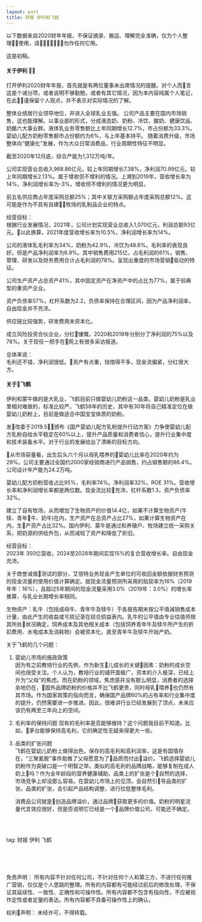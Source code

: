 ```yaml
---
layout: post
title: 财报 伊利和飞鹤
---
```


以下数据来自2020财年年报，不保证摘录、搬运、理解完全准确，仅为个人整理使用，请勿作任何它用。

这是初稿。

#### 关于伊利 

打开伊利2020财年年报，首先就是有两位董事未出席情况的提醒。对个人而言这是个减分项，或者说明不够勤勉，或者有其它情况，因为本内容纯属个人笔记，在此谨保留个人观点，并不表示对实际情况的了解。

整体业绩居行业领导地位，并进入全球乳业五强。
公司产品主要在国内市场销售，这也能理解。以事业部的形式，分成液态奶、奶粉、冷饮、酸奶、健康饮品、奶酪六大事业群。液体乳业务零售额比上年同期增长12.7%，市占份额为33.3%。婴幼儿配方奶粉零售额市占份额约为6%，与上年基本持平。
随着消费升级，市场整体向“健康化”发展，作为大众日常消费品，行业周期性特征不明显。

截至2020年12月底，综合产能为1,312万吨/年。

公司实现营业总收入968.86亿元，较上年同期增长7.38%，净利润70.99亿元，较上年同期增长2.13%。属于增收但不增利的情况。上溯到2019年，营收增长率为14%，净利润增长率为-3%，增收但不增利的情况更为明显。

前五名供应商占年度采购总额25%；其中关联方采购额占年度采购总额12%。这可能是作为不具有自建牧场的乳制品企业的特点。

经营目标：   
根据行业发展情况，2021年，公司计划实现营业总收入1,070亿元，利润总额93亿元。以此换算，2021年度营收增长率为10.5%，净利润增长率为14%。

公司的液体乳毛利率为34%，奶粉为42.9%，冷饮为48.6%。毛利率的表现良好。但是产品净利润率为6.9%。其中销售费用215亿，占毛利润的61%，销售、管理、研发以及财务费用合计占毛利润的78%。呈现出重度的市场营销驱动的特征。

公司生产资产占总资产41%，其中固定资产在净资产中的占比为77%，属于较典型的重资产企业。

资产负债率57%，杠杆系数为2.2，负债率保持在合理区间，因为产品净利润率，自由现金并不充沛。

供应链比较强势，研发费用未资本化。

成立风险投资合伙企业，分红慷慨，2020和2019年分别分了净利润的75%以及78%。关于现任一把手在网上有很多采访报道。

总体来说：    
毛利还不错，净利润很低。资产有点重，钱借得不多，现金流偏紧，分红很大方。


#### 关于飞鹤

伊利和蒙牛做的是大乳业，飞鹤目前只做婴幼儿奶粉这一品类。婴幼儿奶粉是乳业里相对难做的，标准比较严。飞鹤58年的历史，其中有30年将自己精准定位在做婴幼儿奶粉上，目前是做适合中国宝宝体质的奶粉。

发改委于2019.5颁布《国产婴幼儿配方乳粉提升行动方案》力争使婴幼儿配方乳粉自给水平稳定在60%以上，提升产品质量和消费者信心，提升行业集中度和技术装备水平。对于行业的发展给出了清晰的目标方向。

从市场容量看，出生后头六个月以母乳喂养的婴幼儿比率在2020年约为29%。公司主要通过全国约2000家经销商进行产品销售，约占销售额的86.4%。公司设计年产能为24.2万吨。

婴幼儿配方奶粉营收占比95%，毛利率74%。净利润率32%，ROE 31%。营收增长率和净利润增长率都是两位数。现金流比较充沛，杠杆系数1.3，资产负债率32%。

建立了自有牧场，从而增加了生物资产的价值14.4亿，如果不计算生物资产(牛犊、青年牛、奶牛)在内，生产资产在总资产占比27%，如果计算生物资产在内，生产资产占比32%。国内伊利、蒙牛是通过和养殖户、牧场建立统一采购关系，把奶源的供给外包，从而减轻了资产和降低了折旧。

经营目标：   
2023年 350亿营收，2024至2028年期间实现15%的复合营收增长率。自由现金充沛。

关于商誉减值测试的部分，艾倍特业务现金产生单位的可收回金额依据财务预测的现金流量的使用价值计算确定。就现金流量预测所采用的贴现率为16%（2019年年：16%），且超过5年期间的现金流量采用3.0%（2019年：3.0%）的增长率推算，与乳业长期增长率相同。

生物资产：乳牛（包括成母牛、青年牛及犊牛）于各报告期末按公平值減销售成本计量，由此产生的收益或亏损记录在综合损益表内。乳牛的公平值由专业估值师按其所处状况确定，饲养成本及其他相关成本（包括饲养青年牛及犊牛所产生的折扣费用、水电成本及消耗物）会被资本化，直至青年牛及犊牛开始产奶。

关于飞鹤的几个问题：

1. 婴幼儿市场的施政政策  
   因为有之前教培行业的先例，作为新生儿成长的关键因素：奶粉的成长空间也倍受关注。个人认为，教培行业的铺开面极广，资本的介入极深，已经上升为“父母”的焦虑。而在奶粉的领域，焦虑感并没有那么明显，消费者的选择余地仍在，国外品牌奶粉的价格并不比飞鹤更贵，同时母乳喂养也仍然有其市场。作为国家政策的指向而言，确保国产品牌60%的占有率和行业集中度的提升，仍然需要进一步推进。因此，很难讲行业已经发展到了顶点，未来应该仍有两至三年向上的空间。

2. 毛利率的保持问题
   现有的毛利率是否能够维持？这个问题我目前不知道。比如，茅台能够保持高毛利，它的确定性无疑来得更大一些。

3. 品类的扩张问题   
   飞鹤在婴幼儿奶粉上做得出色，保存的高毛利和高利润率，这是有国情存在，“三聚氰胺”事件助推了父母愿意为了品质而付出溢价。飞鹤选择婴幼儿奶粉作为突破口是一个明智之举。类似的高毛利的品牌战略，能够复制在成人奶上吗？作为全年龄段的营养健康辅助，品类上的扩张是个自然的选择，市场竞争上却没那么容易。在婴幼儿市场上的见顶，会自然引导品类的扩张，品类的扩张，会引起产品结构调整，进行拉低整体毛利。
   
   消费品公司就是创造品牌溢价，通过品牌获取更多的价值。奶粉的明星流量代言效应很好，但是否说明它已经是一个品牌价值公司，可能还不确定。




<br>
<br>

tag: 财报 伊利 飞鹤

<br>
<br>
<br>

免责声明：
所有内容不针对任何公司，不针对任何个人和第三方，不进行任何推广营销，仅仅是个人思路的整理。所有的内容都有可能经过前后的修改处理，不保证其延续性、一致性、正确性和可操作性。所有内容都不包含有指向性，不应被视作定性或者定量的表达。所有内容都不具备可操作性上的确认。

权利声明：
未经许可，不得转载。